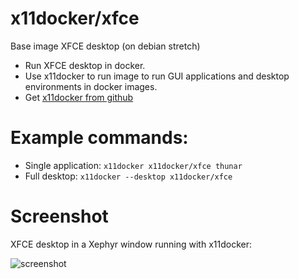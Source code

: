 # x11docker/xfce

Base image XFCE desktop (on debian stretch)
 - Run XFCE desktop in docker.
 - Use x11docker to run image to run GUI applications and desktop environments in docker images.
 - Get [x11docker from github](https://github.com/mviereck/x11docker)

# Example commands: 
 - Single application: `x11docker x11docker/xfce thunar`
 - Full desktop: `x11docker --desktop x11docker/xfce` 
 
 # Screenshot
 XFCE desktop in a Xephyr window running with x11docker:
 
 ![screenshot](https://raw.githubusercontent.com/mviereck/x11docker/screenshots/screenshot-xfce.png "XFCE desktop running in Xephyr window using x11docker")
 

